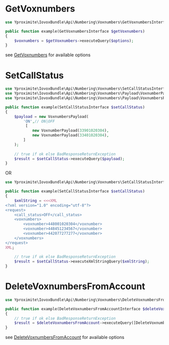 # GetVoxnumbers

```php
use Yproximite\IovoxBundle\Api\Numbering\Voxnumbers\GetVoxnumbersInterface;

public function example(GetVoxnumbersInterface $getVoxnumbers)
{
    $voxnumbers = $getVoxnumbers->executeQuery($options); 
} 
```

see [GetVoxnumbers](../../src/Api/Numbering/Voxnumbers/GetVoxnumbers.php) for available options

# SetCallStatus

```php
use Yproximite\IovoxBundle\Api\Numbering\Voxnumbers\SetCallStatusInterface;
use Yproximite\IovoxBundle\Api\Numbering\Voxnumbers\Payload\VoxnumberPayload;
use Yproximite\IovoxBundle\Api\Numbering\Voxnumbers\Payload\VoxnumbersPayload;

public function example(SetCallStatusInterface $setCallStatus)
{
    $payload = new VoxnumbersPayload(
        'ON',// ON|OFF
         [
            new VoxnumberPayload(33901020304),
            new VoxnumberPayload(33401020304),
        ]
    );
    
    // true if ok else BadResponseReturnException
    $result = $setCallStatus->executeQuery($payload); 
}
```

OR

```php
use Yproximite\IovoxBundle\Api\Numbering\Voxnumbers\SetCallStatusInterface;

public function example(SetCallStatusInterface $setCallStatus)
{
    $xmlString = <<<XML
<?xml version="1.0" encoding="utf-8"?>
<request>
    <call_status>OFF</call_status>
    <voxnumbers>
        <voxnumber>448001020304</voxnumber>
        <voxnumber>448451234567</voxnumber>
        <voxnumber>442077277277</voxnumber>
    </voxnumbers>
</request>
XML;
    
    // true if ok else BadResponseReturnException
    $result = $setCallStatus->executeXmlStringQuery($xmlString); 
}
```

# DeleteVoxnumbersFromAccount

```php
use Yproximite\IovoxBundle\Api\Numbering\Voxnumbers\DeleteVoxnumbersFromAccountInterface;

public function example(DeleteVoxnumbersFromAccountInterface $deleteVoxnumbersFromAccount)
{
    // true if ok else BadResponseReturnException
    $result = $deleteVoxnumbersFromAccount->executeQuery([DeleteVoxnumbersFromAccountInterface::QUERY_PARAMETER_FULL_VOXNUMBERS => '33901020304,33401020304']); 
}
```

see [DeleteVoxnumbersFromAccount](../../src/Api/Numbering/Voxnumbers/DeleteVoxnumbersFromAccount.php) for available options
